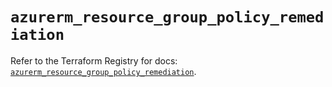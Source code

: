 # `azurerm_resource_group_policy_remediation`

Refer to the Terraform Registry for docs: [`azurerm_resource_group_policy_remediation`](https://registry.terraform.io/providers/hashicorp/azurerm/4.42.0/docs/resources/resource_group_policy_remediation).
